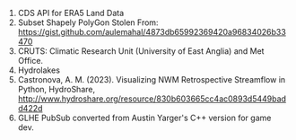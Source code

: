 1) CDS API for ERA5 Land Data
2) Subset Shapely PolyGon Stolen From: https://gist.github.com/aulemahal/4873db65992369420a96834026b33470
3) CRUTS: Climatic Research Unit (University of East Anglia) and Met Office.
4) Hydrolakes
5) Castronova, A. M. (2023). Visualizing NWM Retrospective Streamflow in Python,
       HydroShare, http://www.hydroshare.org/resource/830b603665cc4ac0893d5449badd422d
6) GLHE PubSub converted from Austin Yarger's C++ version for game dev.